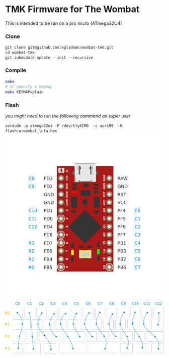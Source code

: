 # TMK Firmware for The Wombat

This is intended to be ran on a pro micro (ATmega32U4)

### Clone
```
git clone git@github.com:egladman/wombat-tmk.git
cd wombat-tmk
git submodule update --init --recursive
```

### Compile
```bash
make
# or specify a keymap
make KEYMAP=plain
```

### Flash
*you might need to run the following command as super user*
```
avrdude -p atmega32u4 -P /dev/ttyACM0  -c avr109  -U flash:w:wombat_lufa.hex
```


![Pinout](/images/pinout.png)

![Wiring](/images/wiring.png)

